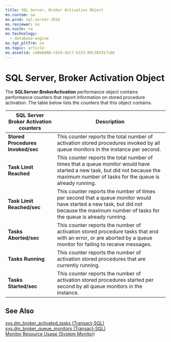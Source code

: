 ```yaml
---
title: SQL Server, Broker Activation Object
ms.custom: na
ms.prod: sql-server-2016
ms.reviewer: na
ms.suite: na
ms.technology: 
  - database-engine
ms.tgt_pltfrm: na
ms.topic: article
ms.assetid: cd9b6880-c924-42c7-b333-09c303317c0b
---
```

# SQL Server, Broker Activation Object
  The **SQLServer:BrokerActivation** performance object contains performance counters that report information on stored procedure activation. The table below lists the counters that this object contains.  
  
|SQL Server Broker Activation counters|Description|  
|-------------------------------------------|-----------------|  
|**Stored Procedures Invoked\/sec**|This counter reports the total number of activation stored procedures invoked by all queue monitors in the instance per second.|  
|**Task Limit Reached**|This counter reports the total number of times that a queue monitor would have started a new task, but did not because the maximum number of tasks for the queue is already running.|  
|**Task Limit Reached\/sec**|This counter reports the number of times per second that a queue monitor would have started a new task, but did not because the maximum number of tasks for the queue is already running.|  
|**Tasks Aborted\/sec**|This counter reports the number of activation stored procedure tasks that end with an error, or are aborted by a queue monitor for failing to receive messages.|  
|**Tasks Running**|This counter reports the number of activation stored procedures that are currently running.|  
|**Tasks Started\/sec**|This counter reports the number of activation stored procedures started per second by all queue monitors in the instance.|  
  
## See Also  
 [sys.dm_broker_activated_tasks &#40;Transact-SQL&#41;](../Topic/sys.dm_broker_activated_tasks%20\(Transact-SQL\).md)   
 [sys.dm_broker_queue_monitors &#40;Transact-SQL&#41;](../Topic/sys.dm_broker_queue_monitors%20\(Transact-SQL\).md)   
 [Monitor Resource Usage &#40;System Monitor&#41;](../Topic/Monitor%20Resource%20Usage%20\(System%20Monitor\).md)  
  
  